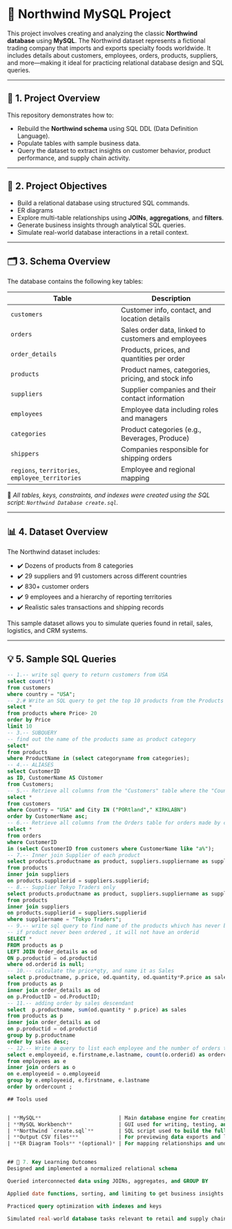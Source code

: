 # 🛒 Northwind MySQL Project

This project involves creating and analyzing the classic **Northwind database** using **MySQL**. The Northwind dataset represents a fictional trading company that imports and exports specialty foods worldwide. It includes details about customers, employees, orders, products, suppliers, and more—making it ideal for practicing relational database design and SQL queries.

---

## 📌 1. Project Overview

This repository demonstrates how to:
- Rebuild the **Northwind schema** using SQL DDL (Data Definition Language).
- Populate tables with sample business data.
- Query the dataset to extract insights on customer behavior, product performance, and supply chain activity.

---

## 🎯 2. Project Objectives

- Build a relational database using structured SQL commands.
- ER diagrams
- Explore multi-table relationships using **JOINs**, **aggregations**, and **filters**.
- Generate business insights through analytical SQL queries.
- Simulate real-world database interactions in a retail context.

---

## 🗂 3. Schema Overview

The database contains the following key tables:

| Table                | Description                                             |
|---------------------|---------------------------------------------------------|
| `customers`          | Customer info, contact, and location details           |
| `orders`             | Sales order data, linked to customers and employees    |
| `order_details`      | Products, prices, and quantities per order             |
| `products`           | Product names, categories, pricing, and stock info     |
| `suppliers`          | Supplier companies and their contact information       |
| `employees`          | Employee data including roles and managers             |
| `categories`         | Product categories (e.g., Beverages, Produce)          |
| `shippers`           | Companies responsible for shipping orders              |
| `regions`, `territories`, `employee_territories` | Employee and regional mapping |

📄 *All tables, keys, constraints, and indexes were created using the SQL script: `Northwind Database create.sql`.*

---

## 📊 4. Dataset Overview

The Northwind dataset includes:

- ✔️ Dozens of products from 8 categories
- ✔️ 29 suppliers and 91 customers across different countries
- ✔️ 830+ customer orders
- ✔️ 9 employees and a hierarchy of reporting territories
- ✔️ Realistic sales transactions and shipping records

This sample dataset allows you to simulate queries found in retail, sales, logistics, and CRM systems.

---

## 💡 5. Sample SQL Queries

```sql
-- 1.-- write sql query to return customers from USA
select count(*)
from customers
where country = "USA";
-- 2.# Write an SQL query to get the top 10 products from the Products table with a Price greater than 20, limiting the result to 10 rows.
select *
from products where Price> 20
order by Price  
limit 10
-- 3.-- SUBQUERY
-- find out the name of the products same as product category
select*
from products
where ProductName in (select categoryname from categories);
-- 4.-- ALIASES
select CustomerID 
as ID, CustomerName AS CUstomer
from Customers;
-- 5.-- Retrieve all columns from the "Customers" table where the "Country" is 'USA' and "City" is either 'Portland' or 'Kirkland', ordered by ascending "CustomerName".
select *
from customers
where Country = "USA" and City IN ("PORtland"," KIRKLABN") 
order by CustomerName asc;
-- 6.-- Retrieve all columns from the Orders table for orders made by customers whose name starts with "A".
select *
from orders
where CustomerID 
in (select CustomerID from customers where CustomerName like "a%");
-- 7.-- Inner join Supplier of each product
select products.productname as product, suppliers.suppliername as supplier
from products
inner join suppliers
on products.supplierid = suppliers.supplierid;
-- 8.-- Supplier Tokyo Traders only
select products.productname as product, suppliers.suppliername as supplier
from products
inner join suppliers
on products.supplierid = suppliers.supplierid
where suppliername = "Tokyo Traders";
-- 9.-- write sql query to find name of the products whivch has never been ordered
-- if product never been ordered , it will not have an orderid
SELECT *
FROM products as p
LEFT JOIN Order_details as od 
ON p.productid = od.productid
where od.orderid is null;
-- 10.-- calculate the price*qty, and name it as Sales
select p.productname, p.price, od.quantity, od.quantity*P.price as sales
from products as p
inner join order_details as od
on p.ProductID = od.ProductID;
-- 11.-- adding order by sales descendant
select  p.productname, sum(od.quantity * p.price) as sales
from products as p
inner join order_details as od
on p.productid = od.productid
group by p.productname
order by sales desc;
-- 12.-- Write a query to list each employee and the number of orders they have handled.
select e.employeeid, e.firstname,e.lastname, count(o.orderid) as ordercount 
from employees as e
inner join orders as o
on e.employeeid = o.employeeid
group by e.employeeid, e.firstname, e.lastname
order by ordercount ; 

## Tools used 


| **MySQL**                         | Main database engine for creating and querying the Northwind schema |
| **MySQL Workbench**               | GUI used for writing, testing, and visualizing SQL scripts          |
| **Northwind `create.sql`**        | SQL script used to build the full relational schema from scratch    |
| **Output CSV files***             | For previewing data exports and light preprocessing if needed       |
| **ER Diagram Tools** *(optional)* | For mapping relationships and understanding foreign key structures  |


## 🧠 7. Key Learning Outcomes
Designed and implemented a normalized relational schema

Queried interconnected data using JOINs, aggregates, and GROUP BY

Applied date functions, sorting, and limiting to get business insights

Practiced query optimization with indexes and keys

Simulated real-world database tasks relevant to retail and supply chain domains
